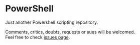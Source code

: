 # PowerShell
Just another Powershell scripting repository.

Comments, critics, doubts, requests or sues will be welcomed.<br />
Feel free to check [issues page](https://github.com/FIN392/PowerShell/issues/).
